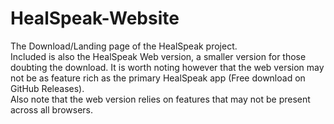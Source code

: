 # HealSpeak-Website
The Download/Landing page of the HealSpeak project.<br>
Included is also the HealSpeak Web version, a smaller version for those doubting the download. It is worth noting however that the web version may not be as feature rich as the primary HealSpeak app (Free download on GitHub Releases).<br>
Also note that the web version relies on features that may not be present across all browsers. 
